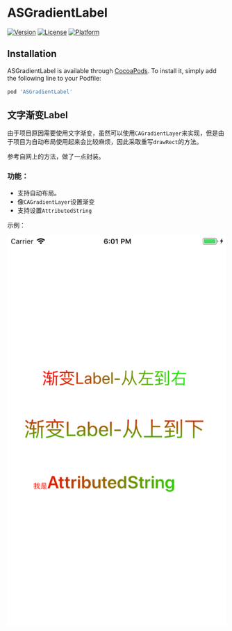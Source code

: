 # ASGradientLabel
[![Version](https://img.shields.io/cocoapods/v/ASGradientLabel.svg?style=flat)](https://cocoapods.org/pods/ASGradientLabel)
[![License](https://img.shields.io/cocoapods/l/ASGradientLabel.svg?style=flat)](https://cocoapods.org/pods/ASGradientLabel)
[![Platform](https://img.shields.io/cocoapods/p/ASGradientLabel.svg?style=flat)](https://cocoapods.org/pods/ASGradientLabel)

## Installation

ASGradientLabel is available through [CocoaPods](https://cocoapods.org). To install
it, simply add the following line to your Podfile:

```ruby
pod 'ASGradientLabel'
```

## 文字渐变Label
由于项目原因需要使用文字渐变，虽然可以使用`CAGradientLayer`来实现，但是由于项目为自动布局使用起来会比较麻烦，因此采取重写`drawRect`的方法。

参考自网上的方法，做了一点封装。

### 功能：
- 支持自动布局。
- 像`CAGradientLayer`设置渐变
- 支持设置`AttributedString`

示例：

![](Simulator.png)
